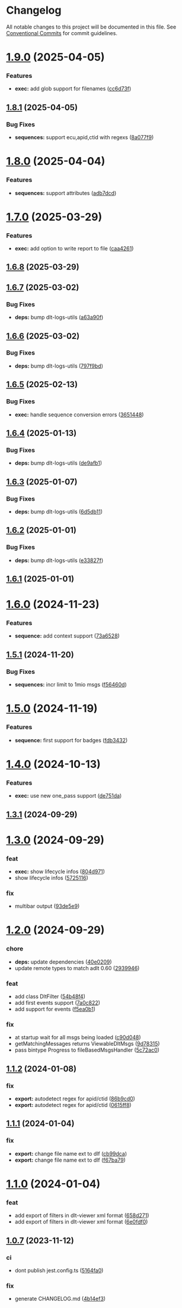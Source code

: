 # Changelog

All notable changes to this project will be documented in this file. See 
[Conventional Commits](https://conventionalcommits.org) for commit guidelines.


# [1.9.0](https://github.com/mbehr1/fba-cli/compare/v1.8.1...v1.9.0) (2025-04-05)


### Features

* **exec:** add glob support for filenames ([cc6d73f](https://github.com/mbehr1/fba-cli/commit/cc6d73fe01c423de4f02a79000f7a67bb2068752))

## [1.8.1](https://github.com/mbehr1/fba-cli/compare/v1.8.0...v1.8.1) (2025-04-05)


### Bug Fixes

* **sequences:** support ecu,apid,ctid with regexs ([8a077f9](https://github.com/mbehr1/fba-cli/commit/8a077f93b146d91a0d3ab84375d2f59e3229258f))

# [1.8.0](https://github.com/mbehr1/fba-cli/compare/v1.7.0...v1.8.0) (2025-04-04)


### Features

* **sequences:** support attributes ([adb7dcd](https://github.com/mbehr1/fba-cli/commit/adb7dcdd4a90a6a1094a96b43741a802b44b59e2))

# [1.7.0](https://github.com/mbehr1/fba-cli/compare/v1.6.8...v1.7.0) (2025-03-29)


### Features

* **exec:** add option to write report to file ([caa4261](https://github.com/mbehr1/fba-cli/commit/caa42614880db48293ef07942966ecb77f32b9bb))

## [1.6.8](https://github.com/mbehr1/fba-cli/compare/v1.6.7...v1.6.8) (2025-03-29)

## [1.6.7](https://github.com/mbehr1/fba-cli/compare/v1.6.6...v1.6.7) (2025-03-02)


### Bug Fixes

* **deps:** bump dlt-logs-utils ([a63a90f](https://github.com/mbehr1/fba-cli/commit/a63a90f4849d282aed1786cfa482702f0261983d))

## [1.6.6](https://github.com/mbehr1/fba-cli/compare/v1.6.5...v1.6.6) (2025-03-02)


### Bug Fixes

* **deps:** bump dlt-logs-utils ([797f9bd](https://github.com/mbehr1/fba-cli/commit/797f9bd7dc2b2afc3ecf5a21601730f7b7cddc7d))

## [1.6.5](https://github.com/mbehr1/fba-cli/compare/v1.6.4...v1.6.5) (2025-02-13)


### Bug Fixes

* **exec:** handle sequence conversion errors ([3651448](https://github.com/mbehr1/fba-cli/commit/3651448f6d42329c1ec7f7957378d800c38d61ce))

## [1.6.4](https://github.com/mbehr1/fba-cli/compare/v1.6.3...v1.6.4) (2025-01-13)


### Bug Fixes

* **deps:** bump dlt-logs-utils ([de9afb1](https://github.com/mbehr1/fba-cli/commit/de9afb165aec4009eb864aabe49fb7945e2e2f46))

## [1.6.3](https://github.com/mbehr1/fba-cli/compare/v1.6.2...v1.6.3) (2025-01-07)


### Bug Fixes

* **deps:** bump dlt-logs-utils ([6d5db11](https://github.com/mbehr1/fba-cli/commit/6d5db118afa3512470e80a428309fd756c972cfd))

## [1.6.2](https://github.com/mbehr1/fba-cli/compare/v1.6.1...v1.6.2) (2025-01-01)


### Bug Fixes

* **deps:** bump dlt-logs-utils ([e33827f](https://github.com/mbehr1/fba-cli/commit/e33827f47bd5393e24e6d44a42092a21ab96fec0))

## [1.6.1](https://github.com/mbehr1/fba-cli/compare/v1.6.0...v1.6.1) (2025-01-01)

# [1.6.0](https://github.com/mbehr1/fba-cli/compare/v1.5.1...v1.6.0) (2024-11-23)


### Features

* **sequence:** add context support ([73a6528](https://github.com/mbehr1/fba-cli/commit/73a6528a2854c1f8a72374d5802a7cc245982143))

## [1.5.1](https://github.com/mbehr1/fba-cli/compare/v1.5.0...v1.5.1) (2024-11-20)


### Bug Fixes

* **sequences:** incr limit to 1mio msgs ([f56460d](https://github.com/mbehr1/fba-cli/commit/f56460d4fcdfefdabe6b497bb385d159897214cf))

# [1.5.0](https://github.com/mbehr1/fba-cli/compare/v1.4.0...v1.5.0) (2024-11-19)


### Features

* **sequence:** first support for badges ([fdb3432](https://github.com/mbehr1/fba-cli/commit/fdb3432d287d668fb1f8d0beb117c796097505f4))

# [1.4.0](https://github.com/mbehr1/fba-cli/compare/v1.3.1...v1.4.0) (2024-10-13)


### Features

* **exec:** use new one_pass support ([de751da](https://github.com/mbehr1/fba-cli/commit/de751da98b37d85d3f531fca007e55cb88deaed4))

## [1.3.1](https://github.com/mbehr1/fba-cli/compare/v1.3.0...v1.3.1) (2024-09-29)

# [1.3.0](https://github.com/mbehr1/fba-cli/compare/v1.2.0...v1.3.0) (2024-09-29)


### feat

* **exec:** show lifecycle infos ([804d971](https://github.com/mbehr1/fba-cli/commit/804d9717e3fdc28e55bd555d8cebbb8a35b4c4b6))
* show lifecycle infos ([5725116](https://github.com/mbehr1/fba-cli/commit/5725116748ac7a890e12f023b6f097c85a6c80e6))


### fix

* multibar output ([93de5e9](https://github.com/mbehr1/fba-cli/commit/93de5e9e8af725c962fbf2eb7dd81d044a3d6700))

# [1.2.0](https://github.com/mbehr1/fba-cli/compare/v1.1.2...v1.2.0) (2024-09-29)


### chore

* **deps:** update dependencies ([40e0209](https://github.com/mbehr1/fba-cli/commit/40e02097eee5331c521a531b09ccbb1cd521181c))
* update remote types to match adlt 0.60 ([2939946](https://github.com/mbehr1/fba-cli/commit/29399463ab4b89307f42837ee5e83c983e0d8272))


### feat

* add class DltFilter ([54b48f4](https://github.com/mbehr1/fba-cli/commit/54b48f40a6a3d8ff42c3904eac33a27bb897fa99))
* add first events support ([7a0c822](https://github.com/mbehr1/fba-cli/commit/7a0c822c1edc73f8776d929b006b4e3f4c0e3cf6))
* add support for events ([f5ea0b1](https://github.com/mbehr1/fba-cli/commit/f5ea0b1b238e45d62b12d2e37c3f56de3f4b6adb))


### fix

* at startup wait for all msgs being loaded ([c90d048](https://github.com/mbehr1/fba-cli/commit/c90d048f85c519ba046500b3dedfeaf15acb38b6))
* getMatchingMessages returns ViewableDltMsgs ([9d78315](https://github.com/mbehr1/fba-cli/commit/9d7831567b9642e33609d10b1b1e9ba538f63ee3))
* pass bintype Progress to fileBasedMsgsHandler ([5c72ac0](https://github.com/mbehr1/fba-cli/commit/5c72ac0b9a973c2ab42e6f6000af3860cfb53ef7))

## [1.1.2](https://github.com/mbehr1/fba-cli/compare/v1.1.1...v1.1.2) (2024-01-08)


### fix

* **export:** autodetect regex for apid/ctid ([86b9cd0](https://github.com/mbehr1/fba-cli/commit/86b9cd0b3661decaba172763260ac9b64c8e02ad))
* **export:** autodetect regex for apid/ctid ([0615ff8](https://github.com/mbehr1/fba-cli/commit/0615ff8d95b394d3fd6bf466dd84ae072b614d1a))

## [1.1.1](https://github.com/mbehr1/fba-cli/compare/v1.1.0...v1.1.1) (2024-01-04)


### fix

* **export:** change file name ext to dlf ([cb99dca](https://github.com/mbehr1/fba-cli/commit/cb99dcaa9ac38e8269e5bdd67c9f9d5da3b7f065))
* **export:** change file name ext to dlf ([f67ba79](https://github.com/mbehr1/fba-cli/commit/f67ba799250ca0529257b26baea3cbde80f814f1))

# [1.1.0](https://github.com/mbehr1/fba-cli/compare/v1.0.7...v1.1.0) (2024-01-04)


### feat

* add export of filters in dlt-viewer xml format ([658d271](https://github.com/mbehr1/fba-cli/commit/658d2710422f015bad38e8296345dc0d76df6053))
* add export of filters in dlt-viewer xml format ([6e0fdf0](https://github.com/mbehr1/fba-cli/commit/6e0fdf0343f93687d001be8e55ede44640cd4dc4))

## [1.0.7](https://github.com/mbehr1/fba-cli/compare/v1.0.6...v1.0.7) (2023-11-12)


### ci

* dont publish jest.config.ts ([5164fa0](https://github.com/mbehr1/fba-cli/commit/5164fa072ca56b66e9c4df1a4828f0b9b78ea78c))


### fix

* generate CHANGELOG.md ([4b14ef3](https://github.com/mbehr1/fba-cli/commit/4b14ef3af4a79bcb17abca61ea6bd0dba199c8d1))
